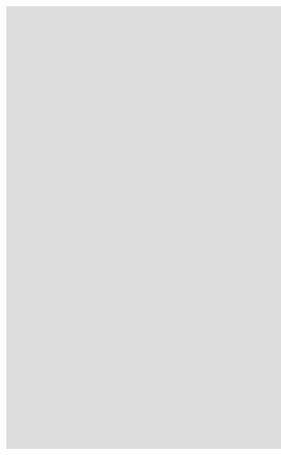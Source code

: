 <iframe src="https://fnf.kdata1.com/fnf-v291/" width="2100" height="1180" frameborder="0" allowfullscreen></iframe>
